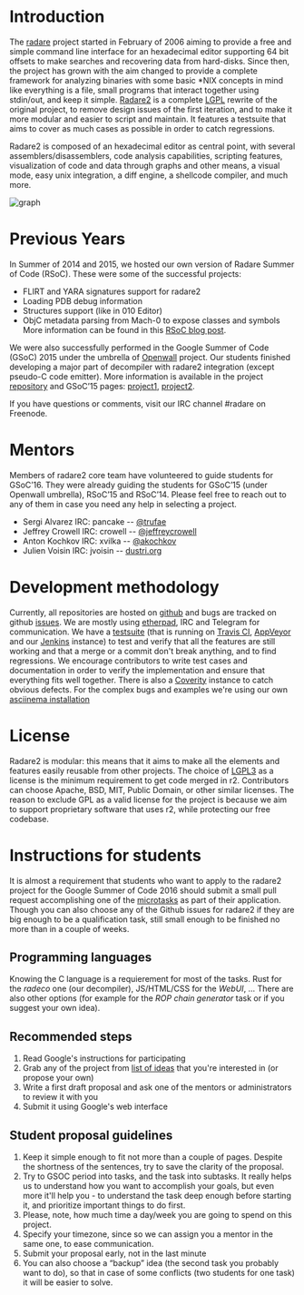 # Introduction

The [radare]( http://rada.re/ ) project started in February of 2006 aiming to provide a free and simple command line interface for an hexadecimal editor supporting 64 bit offsets to make searches and recovering data from hard-disks.
Since then, the project has grown with the aim changed to provide a complete framework for analyzing binaries with some basic \*NIX concepts in mind like everything is a file, small programs that interact together using stdin/out, and keep it simple.
[Radare2](https://github.com/radare/radare2) is a complete [LGPL]( https://opensource.org/licenses/lgpl-license ) rewrite of the original project, to remove design issues of the first iteration, and to make it more modular and easier to script and maintain. It features a testsuite that aims to cover as much cases as possible in order to catch regressions.

Radare2 is composed of an hexadecimal editor as central point, with several assemblers/disassemblers, code analysis capabilities, scripting features, visualization of code and data through graphs and other means, a visual mode, easy unix integration, a diff engine, a shellcode compiler, and much more.

![graph](http://radare.today/images/graph.png)

# Previous Years
In Summer of 2014 and 2015, we hosted our own version of Radare Summer of Code (RSoC). These were some of the successful projects:
 - FLIRT and YARA signatures support for radare2
 - Loading PDB debug information
 - Structures support (like in 010 Editor)
 - ObjC metadata parsing from Mach-0 to expose classes and symbols
More information can be found in this [RSoC blog post](http://radare.today/posts/the-rsoc-is-over/).

We were also successfully performed in the Google Summer of Code (GSoC) 2015 under the umbrella of [Openwall](http://www.openwall.com/) project. Our students finished developing a major part of decompiler with radare2 integration (except pseudo-C code emitter). More information is available in the project [repository](https://github.com/radare/radeco) and GSoC’15 pages: [project1](https://www.google-melange.com/gsoc/project/details/google/gsoc2015/dkreuter/5668600916475904), [project2](https://www.google-melange.com/gsoc/project/details/google/gsoc2015/sushant94/5733935958982656).

If you have questions or comments, visit our IRC channel #radare on Freenode.

# Mentors
Members of radare2 core team have volunteered to guide students for GSoC’16. They were already guiding the students for GSoC’15 (under Openwall umbrella), RSoC’15 and RSoC’14. Please feel free to reach out to any of them in case you need any help in selecting a project.

- Sergi Alvarez IRC: pancake -- [@trufae](https://twitter.com/trufae)
- Jeffrey Crowell IRC: crowell -- [@jeffreycrowell](https://twitter.com/jeffreycrowell)
- Anton Kochkov IRC: xvilka -- [@akochkov](https://twitter.com/akochkov)
- Julien Voisin IRC: jvoisin -- [dustri.org](http://dustri.org)

# Development methodology
Currently, all repositories are hosted on [github](https://github.com/radare/) and bugs are tracked on github [issues](https://github.com/radare/radare2/issues). We are mostly using [etherpad](https://pad.nopcode.org/p/r2), IRC and Telegram for communication.
We have a [testsuite](https://github.com/radare/radare2-regressions) (that is running on [Travis CI](https://travis-ci.org/radare/radare2/), [AppVeyor](https://ci.appveyor.com/project/radare/radare2) and our [Jenkins](http://ci.rada.re/) instance) to test and verify that all the features are still working and that a merge or a commit don't break anything, and to find regressions.
We encourage contributors to write test cases and documentation in order to verify the implementation and ensure that everything fits well together. There is also a [Coverity](https://scan.coverity.com/projects/416) instance to catch obvious defects. For the complex bugs and examples we're using our own [asciinema installation](http://radare.tv/)

# License
Radare2 is modular: this means that it aims to make all the elements and features easily reusable from other projects. The choice of [LGPL3](https://www.gnu.org/licenses/lgpl.html) as a license is the minimum requirement to get code merged in r2. Contributors can choose Apache, BSD, MIT, Public Domain, or other similar licenses. The reason to exclude GPL as a valid license for the project is because we aim to support proprietary software that uses r2, while protecting our free codebase.

# Instructions for students
It is almost a requirement that students who want to apply to the radare2 project for the Google Summer of Code 2016 should submit a small pull request accomplishing one of the [microtasks](http://radare.org/gsoc/2016/tasks.html) as part of their application. Though you can also choose any of the Github issues for radare2 if they are big enough to be a qualification task, still small enough to be finished no more than in a couple of weeks.

## Programming languages
Knowing the C language is a requierement for most of the tasks. Rust for the *radeco* one (our decompiler), JS/HTML/CSS for the *WebUI*, … There are also other options (for example for the *ROP chain generator* task or if you suggest your own idea).

## Recommended steps

1. Read Google's instructions for participating
2. Grab any of the project from [list of ideas](http://radare.org/gsoc/2016/ideas.html)  that you're interested in (or propose your own)
3. Write a first draft proposal and ask one of the mentors or administrators to review it with you
4. Submit it using Google's web interface

## Student proposal guidelines
1. Keep it simple enough to fit not more than a couple of pages. Despite the shortness of the sentences, try to save the clarity of the proposal.
2. Try to GSOC period into tasks, and the task into subtasks. It really helps us to understand how you want to accomplish your goals, but even more it'll help you - to understand the task deep enough before starting it, and prioritize important things to do first.
3. Please, note, how much time a day/week you are going to spend on this project.
4. Specify your timezone, since so we can assign you a mentor in the same one, to ease communication.
5. Submit your proposal early, not in the last minute
6. You can also choose a “backup” idea (the second task you probably want to do), so that in case of some conflicts (two students for one task) it will be easier to solve.
